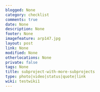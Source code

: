 ```yaml
---
blogged: None
category: checklist
comments: true
date: None
description: None
footer: None
imagefeature: arp147.jpg
layout: post
link: None
modified: None
otherlocations: None
private: false
tags: None
title: subproject-with-more-subprojects
type: photo|video|status|quote|link
wiki: testwiki1
---
```

<!--summary-->